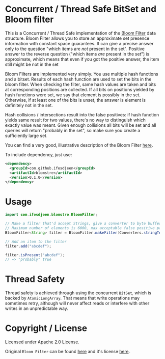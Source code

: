 # Concurrent / Thread Safe BitSet and Bloom filter

This is a Concurrent / Thread Safe implementation of the [Bloom Filter](https://en.wikipedia.org/wiki/Bloom_filter)
data structure. Bloom Filter allows you to store an approximate set presence information with constant space
guarantees. It can give a precise answer only to the question "which items are _not_ present in the set".
Positive answer to the reverse question ("which items _are_ present in the set") is approximate, which
means that even if you got the positive answer, the item still might be not in the set

Bloom Filters are implemented very simply. You use multiple hash functions and a bitset. Results of each hash
function are used to set the bits in the bloom filter. When checking the filter, same hash values are taken
and bits at corresponding positions are collected. If all bits on positions yielded by hash functions
were set, we say that element is possibly in the set. Otherwise, if at least one of the bits is unset,
the answer is element is definitely not in the set.

Hash collisions / intersections result into the false positives: if hash function yields same result for two
values, there's no way to distinguish which exactly value was meant. Given enough collisions all bits will
be set and all queries will return "probably in the set", so make sure you create a sufficiently large set.

You can find a very good, illustrative description of the Bloom Filter [here](https://www.jasondavies.com/bloomfilter/).

To include dependency, just use:

```xml
<dependency>
  <groupId>com.github.ifesdjeen</groupId>
  <artifactId>blomstre</artifactId>
  <version>0.1.0</version>
</dependency>
```

# Usage

```java
import com.ifesdjeen.blomstre.BloomFilter;

// Make a filter that'd accept Strings, give a converter to byte buffer for hash function calculation
// Maximum number of elements is 6000, max acceptable false positive probability is 0.0001
BloomFilter<String> filter = BloomFilter.makeFilter(Converters.stringToByteBufferConverter, 6000, 0.0001);

// Add an item to the filter
filter.add("abcdef");

filter.isPresent("abcdef");
// => "probably" true
```

# Thread Safety

Thread safety is achieved through using the concurrent `BitSet`, which is backed by `AtomicLongArray`. That
means that write operations may sometimes retry, although will never affect reads or interfere with
other writes in an unpredictable way.

# Copyright / License

Licensed under Apache 2.0 License.

Original `Bloom Filter` can be found [here](https://github.com/apache/cassandra/blob/trunk/src/java/org/apache/cassandra/utils/BloomFilter.java)
and it's license [here](https://github.com/apache/cassandra/blob/trunk/LICENSE.txt).
